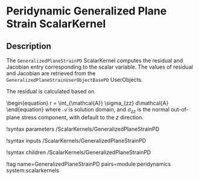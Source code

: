 # Peridynamic Generalized Plane Strain ScalarKernel

## Description

The `GeneralizedPlaneStrainPD` ScalarKernel computes the residual and Jacobian entry corresponding to the scalar variable. The values of residual and Jacobian are retrieved from the `GeneralizedPlaneStrainUserObjectBasePD` UserObjects.

The residual is calculated based on

\begin{equation}
  r = \int_{\mathcal{A}} \sigma_{zz} d\mathcal{A}
\end{equation}
where $\mathcal{A}$ is solution domain, and $\sigma_{zz}$ is the normal out-of-plane stress component, with default to the $z$ direction.

!syntax parameters /ScalarKernels/GeneralizedPlaneStrainPD

!syntax inputs /ScalarKernels/GeneralizedPlaneStrainPD

!syntax children /ScalarKernels/GeneralizedPlaneStrainPD

!tag name=GeneralizedPlaneStrainPD pairs=module:peridynamics system:scalarkernels
